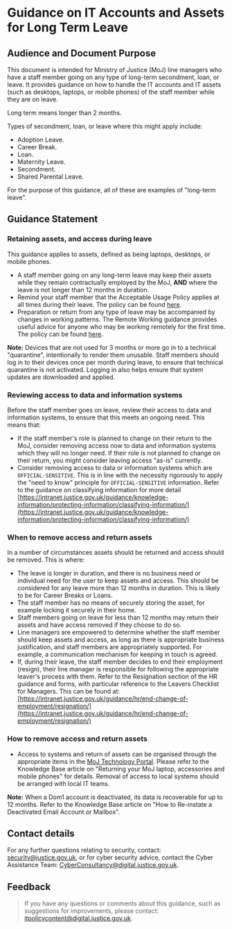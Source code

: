 # Guidance on IT Accounts and Assets for Long Term Leave

## Audience and Document Purpose

This document is intended for Ministry of Justice \(MoJ\) line managers who have a staff member going on any type of long-term secondment, loan, or leave. It provides guidance on how to handle the IT accounts and IT assets \(such as desktops, laptops, or mobile phones\) of the staff member while they are on leave.

Long term means longer than 2 months.

Types of secondment, loan, or leave where this might apply include:

-   Adoption Leave.
-   Career Break.
-   Loan.
-   Maternity Leave.
-   Secondment.
-   Shared Parental Leave.

For the purpose of this guidance, all of these are examples of "long-term leave".

## Guidance Statement

### Retaining assets, and access during leave

This guidance applies to assets, defined as being laptops, desktops, or mobile phones.

-   A staff member going on any long-term leave may keep their assets while they remain contractually employed by the MoJ, **AND** where the leave is not longer than 12 months in duration.
-   Remind your staff member that the Acceptable Usage Policy applies at all times during their leave. The policy can be found [here](acceptable-use.md).
-   Preparation or return from any type of leave may be accompanied by changes in working patterns. The Remote Working guidance provides useful advice for anyone who may be working remotely for the first time. The policy can be found [here](remote-working.md).

**Note:** Devices that are not used for 3 months or more go in to a technical "quarantine", intentionally to render them unusable. Staff members should log in to their devices once per month during leave, to ensure that technical quarantine is not activated. Logging in also helps ensure that system updates are downloaded and applied.

### Reviewing access to data and information systems

Before the staff member goes on leave, review their access to data and information systems, to ensure that this meets an ongoing need. This means that:

-   If the staff member's role is planned to change on their return to the MoJ, consider removing access now to data and information systems which they will no longer need. If their role is not planned to change on their return, you might consider leaving access "as-is" currently.
-   Consider removing access to data or information systems which are `OFFICIAL-SENSITIVE`. This is in line with the necessity rigorously to apply the "need to know" principle for `OFFICIAL-SENSITIVE` information. Refer to the guidance on classifying information for more detail [https://intranet.justice.gov.uk/guidance/knowledge-information/protecting-information/classifying-information/](https://intranet.justice.gov.uk/guidance/knowledge-information/protecting-information/classifying-information/)

### When to remove access and return assets

In a number of circumstances assets should be returned and access should be removed. This is where:

-   The leave is longer in duration, and there is no business need or individual need for the user to keep assets and access. This should be considered for any leave more than 12 months in duration. This is likely to be for Career Breaks or Loans.
-   The staff member has no means of securely storing the asset, for example locking it securely in their home.
-   Staff members going on leave for less than 12 months may return their assets and have access removed if they choose to do so.
-   Line managers are empowered to determine whether the staff member should keep assets and access, as long as there is appropriate business justification, and staff members are appropriately supported. For example, a communication mechanism for keeping in touch is agreed.
-   If, during their leave, the staff member decides to end their employment \(resign\), their line manager is responsible for following the appropriate leaver's process with them. Refer to the Resignation section of the HR guidance and forms, with particular reference to the Leavers Checklist for Managers. This can be found at: [https://intranet.justice.gov.uk/guidance/hr/end-change-of-employment/resignation/](https://intranet.justice.gov.uk/guidance/hr/end-change-of-employment/resignation/)

### How to remove access and return assets

-   Access to systems and return of assets can be organised through the appropriate items in the [MoJ Technology Portal](https://mojprod.service-now.com/moj_sp). Please refer to the Knowledge Base article on "Returning your MoJ laptop, accessories and mobile phones" for details. Removal of access to local systems should be arranged with local IT teams.

**Note:** When a Dom1 account is deactivated, its data is recoverable for up to 12 months. Refer to the Knowledge Base article on "How to Re-instate a Deactivated Email Account or Mailbox".

## Contact details

For any further questions relating to security, contact: [security@justice.gov.uk](mailto:security@justice.gov.uk), or for cyber security advice, contact the Cyber Assistance Team: [CyberConsultancy@digital.justice.gov.uk](mailto:CyberConsultancy@digital.justice.gov.uk).

## Feedback

> If you have any questions or comments about this guidance, such as suggestions for improvements, please contact: [itpolicycontent@digital.justice.gov.uk](mailto:itpolicycontent@digital.justice.gov.uk).

